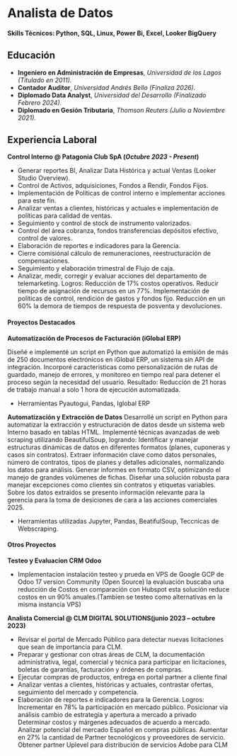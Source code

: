 # Analista de Datos

#### Skills Técnicos: Python, SQL,  Linux, Power Bi, Excel, Looker BigQuery

## Educación

+ **Ingeniero en Administración de Empresas**, _Universidad de los Lagos (Titulado en 2011)._							       		
+ **Contador Auditor**,  _Universidad Andrés Bello (Finaliza 2026)._ 			        		
+ **Diplomado Data Analyst**, _Universidad del Desarrollo (Finalizado Febrero 2024)._
+ **Diplomado en Gesión Tributaria**,  _Thomson Reuters (Julio a Noviembre 2021)._

## Experiencia Laboral
**Control Interno @ Patagonia Club SpA (_Octubre 2023 - Present_)**
- Generar reportes BI, Analizar Data Histórica y actual Ventas (Looker Studio Overview).
- Control de Activos, adquisiciones, Fondos a Rendir, Fondos Fijos.
- Implementación de Políticas de control interno e implementar acciones para este fin.
- Analizar ventas a clientes, históricas y actuales e implementación de políticas para calidad de ventas.
- Seguimiento y control de stock de instrumento valorizados.
- Control del área cobranza, fondos transferencias depósitos efectivo, control de valores.
- Elaboración de reportes e indicadores para la Gerencia.
- Cierre comisiónal cálculo de remuneraciones, reestructuración de compensaciones.
- Seguimiento y elaboración trimestral de Flujo de caja.
- Analizar, medir, corregir y evaluar acciones del departamento de telemarketing.
Logros: Reducción de 17% costos operativos.
 Reducir tiempo de asignación de recursos en un 77%.
 Implementación de políticas de control, rendición de gastos y fondos fijo.
 Reducción en un 60% la demora de tiempos de respuesta de posventa y devoluciones.

#### Proyectos Destacados
**Automatización de Procesos de Facturación (iGlobal ERP)**

Diseñé e implementé un script en Python que automatizó la emisión de más de 250 documentos electrónicos en iGlobal ERP, un sistema sin API de integración.
Incorporé características como personalización de rutas de guardado, manejo de errores, y monitoreo en tiempo real para detener el proceso según la necesidad del usuario.
Resultado: Reducción de 21 horas de trabajo manual a solo 1 hora de ejecución automatizada.
- Herramientas Pyautogui, Pandas, Iglobal ERP

**Automatización y Extracción de Datos**
Desarrollé un script en Python para automatizar la extracción y estructuración de datos desde un sistema web Interno basado en tablas HTML. Implementé técnicas avanzadas de web scraping utilizando BeautifulSoup, logrando:
Identificar y manejar estructuras dinámicas de datos en diferentes formatos (planes, cuponeras y casos sin contratos).
Extraer información clave como datos personales, número de contratos, tipos de planes y detalles adicionales, normalizando los datos para análisis.
Generar informes en formato CSV, optimizando el manejo de grandes volúmenes de fichas.
Diseñar una solución robusta para manejar excepciones como clientes sin contratos y etiquetas variables.
Sobre los datos extraidos se presento información relevante para la gerencia para la toma de desiciones de cara a las acciones comerciales 2025.
- Herramientas utilizadas Jupyter, Pandas, BeatifulSoup, Teccnicas de Webscraping.

#### Otros Proyectos
**Testeo y Evaluacion CRM Odoo**
- Implementacion instalación testeo y prueda en VPS de Google GCP de Odoo 17 version Community (Open Source) la evaluación buscaba una reducción de Costos en comparación con Hubspot esta solución reduce costos en un 90% anuales.(Tambien se testeo como alternativas en la misma instancia VPS)

**Analista Comercial	@ CLM DIGITAL SOLUTIONS(junio 2023 – octubre 2023)**
- Revisar el portal de Mercado Público para detectar nuevas licitaciones que sean de importancia para CLM.
- Preparar y gestionar con otras áreas de CLM, la documentación administrativa, legal, comercial y técnica para participar en licitaciones, boletas de garantías, facturación y órdenes de compras.
- Ejecutar compras de productos, entrega en portal partner a cliente final
- Analizar ventas a clientes, históricas y actuales, contrastar ofertas, seguimiento del mercado y competencia.
- Elaboración de reportes e indicadores para la Gerencia.
Logros: Incrementar en 78% la participación en mercado público.
 Posicionar vía análisis cambio de estrategia y apertura a mercado a privado
 Determinar costos y márgenes adecuados de acuerdo a mercado.
 Analizar potencial del mercado Español en compras públicas.
 Aumentar en 27% la cantidad de Partner tecnológicos y proveedores de servicio.
 Obtener partner Uplevel para distribución de servicios Adobe para CLM

